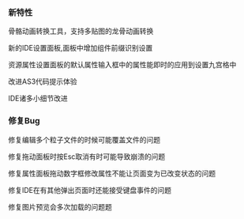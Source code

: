 ### 新特性

骨骼动画转换工具，支持多贴图的龙骨动画转换

新的IDE设置面板,面板中增加组件前缀识别设置

资源属性设置面板的默认属性输入框中的属性能即时的应用到设置九宫格中

改进AS3代码提示体验

IDE诸多小细节改进




### 修复Bug

修复编辑多个粒子文件的时候可能覆盖文件的问题

修复拖动面板时按Esc取消有时可能导致崩溃的问题

修复属性面板拖动数字框修改属性不能让页面变为已改变状态的问题

修复IDE在有其他弹出页面时还能接受键盘事件的问题

修复图片预览会多次加载的问题题


